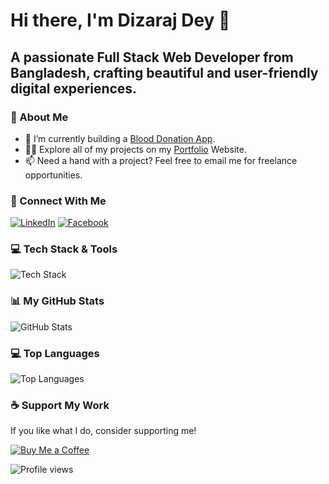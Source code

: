 # Hi there, I'm Dizaraj Dey 👋
## A passionate Full Stack Web Developer from Bangladesh, crafting beautiful and user-friendly digital experiences.

### 📌 About Me
- 🔭 I’m currently building a [Blood Donation App](https://dizaraj.github.io/).
- 👨‍💻 Explore all of my projects on my [Portfolio](https://dizaraj.github.io/) Website.
- 📫 Need a hand with a project? Feel free to email me for freelance opportunities.

### 🔗 Connect With Me
[![LinkedIn](https://img.shields.io/badge/LinkedIn-0077B5?style=for-the-badge&logo=linkedin&logoColor=white)](https://linkedin.com/in/dizaraj)
[![Facebook](https://img.shields.io/badge/Facebook-1877F2?style=for-the-badge&logo=facebook&logoColor=white)](https://fb.com/dizaraj)

### 💻 Tech Stack & Tools
![Tech Stack](https://skillicons.dev/icons?i=html,css,js,bootstrap,sass,tailwind,react,php,mysql,postgres,mongodb,nodejs,figma,postman)

### 📊 My GitHub Stats
![GitHub Stats](https://github-readme-stats.vercel.app/api?username=dizaraj&show_icons=true&theme=gotham&rank_icon=github)

### 💻 Top Languages
![Top Languages](https://github-readme-stats.vercel.app/api/top-langs/?username=dizaraj&layout=compact&theme=gotham)

### ☕ Support My Work
If you like what I do, consider supporting me!

[![Buy Me a Coffee](https://img.shields.io/badge/Buy_Me_A_Coffee-ffdd00?style=for-the-badge&logo=buymeacoffee&logoColor=black)](https://coff.ee/dizaraj)

![Profile views](https://komarev.com/ghpvc/?username=dizaraj&label=Profile%20Views&color=0e75b6&style=flat-square)
